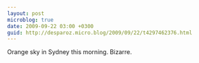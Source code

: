 ```yaml
---
layout: post
microblog: true
date: 2009-09-22 03:00 +0300
guid: http://desparoz.micro.blog/2009/09/22/t4297462376.html
---
```

Orange sky in Sydney this morning. Bizarre.
